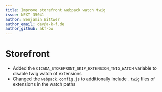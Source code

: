 ```yaml
---
title: Improve storefront webpack watch twig
issue: NEXT-35041
author: Benjamin Wittwer
author_email: dev@a-k-f.de
author_github: akf-bw
---
```

# Storefront
* Added the `CICADA_STOREFRONT_SKIP_EXTENSION_TWIG_WATCH` variable to disable twig watch of extensions
* Changed the `webpack.config.js` to additionally include `.twig` files of extensions in the watch paths
